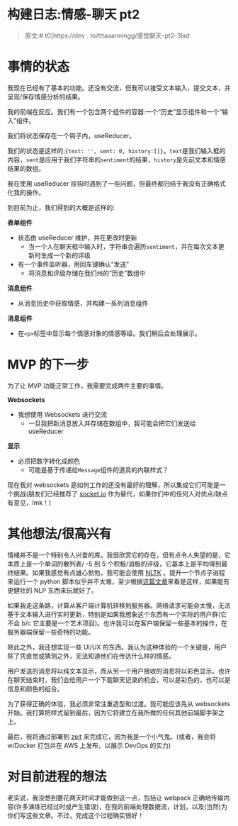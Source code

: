 # 构建日志:情感-聊天 pt2

> 原文:# t0]https://dev . to/tttaaanningg/感觉聊天-pt2-3lad

# [](#state-of-the-thing)**事情的状态**

我现在已经有了基本的功能。还没有交流，但我可以接受文本输入，提交文本，并呈现/保存情感分析的结果。

我的前端在反应。我们有一个包含两个组件的容器:一个“历史”显示组件和一个“输入”组件。

我们将状态保存在一个钩子内，useReducer。

我们的状态是这样的:`{text: '', sent: 0, history:[]}`。`text`是我们输入框的内容，`sent`是应用于我们字符串的`sentiment`的结果，`history`是先前文本和情感结果的数组。

我在使用 useReducer 挂钩时遇到了一些问题，但最终都归结于我没有正确格式化我的操作。

到目前为止，我们得到的大概是这样的:

**表单组件**

*   状态由 useReducer 维护，并在更改时更新
    *   当一个人在聊天框中输入时，字符串会遍历`sentiment`，并在每次文本更新时生成一个新的评级
*   有一个事件监听器，用回车键确认“发送”
    *   将消息和评级存储在我们州的“历史”数组中

**消息组件**

*   从消息历史中获取情感，并构建一系列消息组件

**消息组件**

*   在`<p>`标签中显示每个情感对象的情感等级。我们稍后会处理展示。

# **MVP 的下一步**

为了让 MVP 功能正常工作，我需要完成两件主要的事情。

**Websockets**

*   我想使用 Websockets 进行交流
    *   一旦我把新消息放入并存储在数组中，我可能会把它们发送给 useReducer

**显示**

*   必须把数字转化成颜色
    *   可能是基于传递给`Message`组件的道具的内联样式？

现在我对 websockets 是如何工作的还没有最好的理解，所以集成它们可能是一个挑战(朋友们已经推荐了 [socket.io](https://socket.io/) 作为替代，如果你们中的任何人对优点/缺点有意见，lmk！)

# [](#other-thoughts-nice-to-have)**其他想法/很高兴有**

情绪并不是一个特别令人兴奋的库。我很欣赏它的存在，但有点令人失望的是，它本质上是一个单词的散列表/ -5 到 5 个积极/消极的评级，它基本上是平均得到最终结果。如果我感觉有点雄心勃勃，我可能会使用 [NLTK](https://www.nltk.org/) 。提升一个节点子进程来运行一个 python 脚本似乎并不太难，至少根据[这篇文章](https://www.sohamkamani.com/blog/2015/08/21/python-nodejs-comm/)来看是这样，如果能有更健壮的 NLP 东西来玩就好了。

如果我走这条路，计算从客户端计算机转移到服务器。网络请求可能会太慢，无法基于文本输入进行实时更新，特别是如果我想象这个东西有一个实际的用户群(它不会 b/c 它主要是一个艺术项目)。也许我可以在客户端保留一些基本的操作，在服务器端保留一些奇特的功能。

除此之外，我还想实现一些 UI/UX 的东西。我认为这种体验的一个关键是，用户除了凭直觉或猜测之外，无法知道他们在传达什么样的情感。

用户发送的消息将以纯文本显示，而从另一个用户接收的消息将以彩色显示。也许在聊天结束时，我们会给用户一个下载聊天记录的机会，可以是彩色的，也可以是信息和颜色的组合。

为了获得正确的体验，我必须非常注重造型和过渡。我可能应该先从 websockets 开始。我打算把样式留到最后，因为它将建立在我所做的任何其他前端脚手架之上。

最后，我将通过部署到 [zeit](https://zeit.co/) 来完成它，因为我是一个小气鬼。(或者，我会将 w/Docker 打包并在 AWS 上发布，以展示 DevOps 的实力)

# [](#thoughts-on-the-process-so-far)**对目前进程的想法**

老实说，我没想到要花两天时间才能做到这一点，包括让 webpack 正确地传输内容(许多演练已经过时或产生错误)，在我的前端处理数据流，计划，以及(当然)为你们写这些文章。不过，完成这个过程确实很好！